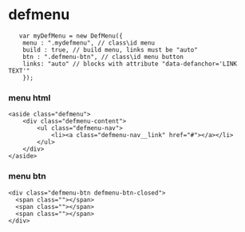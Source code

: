 # defmenu

	   var myDefMenu = new DefMenu({
		menu : ".mydefmenu", // class\id menu
		build : true, // build menu, links must be "auto"
		btn : ".defmenu-btn", // class\id menu button
		links: "auto" // blocks with attribute "data-defanchor='LINK TEXT'"
	    });


### menu html
	<aside class="defmenu">
		<div class="defmenu-content">
			<ul class="defmenu-nav">
				<li><a class="defmenu-nav__link" href="#"></a></li>
			</ul>
		</div>
	</aside>

### menu btn
	<div class="defmenu-btn defmenu-btn-closed">
	  <span class=""></span>
	  <span class=""></span>
	  <span class=""></span>
	</div>

